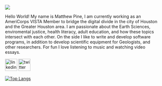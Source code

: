 ![](https://pbs.twimg.com/profile_banners/1402391352223141896/1635767418/600x200)

Hello World! My name is Matthew Pine, I am currently working as an AmeriCorps VISTA Member to bridge the digital divide in the city of Houston and the Greater Houston area. I am passionate about the Earth Sciences, enviromental justice, health literacy, adult education, and how these topics intersect with each other. On the side I like to write and develop software programs, in addition to develop scientific equipment for Geologists, and other researchers. For fun I love listening to music and watching video essays.   



  [<img src='https://cdn.jsdelivr.net/npm/simple-icons@3.0.1/icons/linkedin.svg' alt='linkedin' height='40'>](https://www.linkedin.com/in//matthew-pine-604291166/)  [<img src='https://cdn.jsdelivr.net/npm/simple-icons@3.0.1/icons/twitter.svg' alt='twitter' height='40'>](https://twitter.com/mallinspine)  

[![Top Langs](https://github-readme-stats.vercel.app/api/top-langs/?username=pinemmatthew)](https://github.com/anuraghazra/github-readme-stats)

